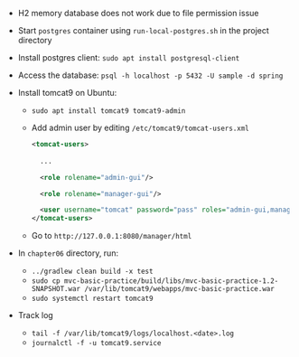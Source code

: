 - H2 memory database does not work due to file permission issue
 
- Start `postgres` container using `run-local-postgres.sh` in the project directory

- Install postgres client: `sudo apt install postgresql-client`

- Access the database: `psql -h localhost -p 5432 -U sample -d spring`

- Install tomcat9 on Ubuntu:
    - `sudo apt install tomcat9 tomcat9-admin`
    - Add admin user by editing `/etc/tomcat9/tomcat-users.xml`

      ```xml
      <tomcat-users>
                                        
        ...
      
        <role rolename="admin-gui"/>
      
        <role rolename="manager-gui"/>
      
        <user username="tomcat" password="pass" roles="admin-gui,manager-gui"/>
      </tomcat-users>
      ```
    - Go to `http://127.0.0.1:8080/manager/html`

- In `chapter06` directory, run:
  - `../gradlew clean build -x test`
  - `sudo cp mvc-basic-practice/build/libs/mvc-basic-practice-1.2-SNAPSHOT.war /var/lib/tomcat9/webapps/mvc-basic-practice.war`
  - `sudo systemctl restart tomcat9`
  
- Track log
  - `tail -f /var/lib/tomcat9/logs/localhost.<date>.log`
  - `journalctl -f -u tomcat9.service`